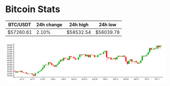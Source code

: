 # Bitcoin Stats

BTC/USDT|24h change|24h high|24h low|
|---|---|---|---|
|$57260.61|2.10%|$58532.54|$56039.78|

<img src="./chart.svg">
